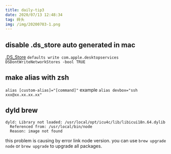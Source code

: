 ```yaml
---
title: daily-tip3
date: 2020/07/13 12:48:34
tag: 砖头
img: /img/20200703-1.png
---
```


## disable .ds_store auto generated in mac

[.DS_Store](https://zh.wikipedia.org/zh-hans/.DS_Store)
`defaults write com.apple.desktopservices DSDontWriteNetworkStores -bool TRUE`

## make alias with zsh

`alias [custom-alias]="[command]"`
example
`alias devbox="ssh xxx@xx.xx.xx.xx"`

## dyld brew

```
dyld: Library not loaded: /usr/local/opt/icu4c/lib/libicui18n.64.dylib
  Referenced from: /usr/local/bin/node
  Reason: image not found
```

this problem is causing by error link node version. you can use `brew upgrade node` or `brew upgrade` to upgrade all packages.
